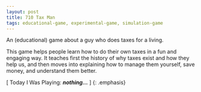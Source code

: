 ```yaml
---
layout: post
title: 710 Tax Man
tags: educational-game, experimental-game, simulation-game
---
```

An (educational) game about a guy who does taxes for a living.

This game helps people learn how to do their own taxes in a fun and engaging way.  It teaches first the history of why taxes exist and how they help us, and then moves into explaining how to manage them yourself, save money, and understand them better.

[ Today I Was Playing: ***nothing...*** ]
{: .emphasis}